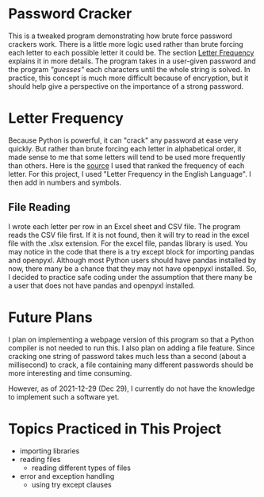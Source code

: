 # Password Cracker
This is a tweaked program demonstrating how brute force password crackers work. There is a little more logic used rather than brute forcing each letter to each possible letter it could be. The section [Letter Frequency](#letter-frequency) explains it in more details. The program takes in a user-given password and the program *"guesses"* each characters until the whole string is solved. In practice, this concept is much more difficult because of encryption, but it should help give a perspective on the importance of a strong password.

# Letter Frequency
Because Python is powerful, it can "crack" any password at ease very quickly. But rather than brute forcing each letter in alphabetical order, it made sense to me that some letters will tend to be used more frequently than others. Here is the [source](http://letterfrequency.org) I used that ranked the frequency of each letter. For this project, I used "Letter Frequency in the English Language". I then add in numbers and symbols.


## File Reading
I wrote each letter per row in an Excel sheet and CSV file. The program reads the CSV file first. If it is not found, then it will try to read in the excel file with the .xlsx extension. For the excel file, pandas library is used. You may notice in the code that there is a try except block for importing pandas and openpyxl. Although most Python users should have pandas installed by now, there many be a chance that they may not have openpyxl installed. So, I decided to practice safe coding under the assumption that there many be a user that does not have pandas and openpyxl installed.

# Future Plans
I plan on implementing a webpage version of this program so that a Python compiler is not needed to run this. I also plan on adding a file feature. Since cracking one string of password takes much less than a second (about a millisecond) to crack, a file containing many different passwords should be more interesting and time consuming. 

However, as of 2021-12-29 (Dec 29), I currently do not have the knowledge to implement such a software yet.

# Topics Practiced in This Project
* importing libraries
* reading files
  * reading different types of files
* error and exception handling
  * using try except clauses